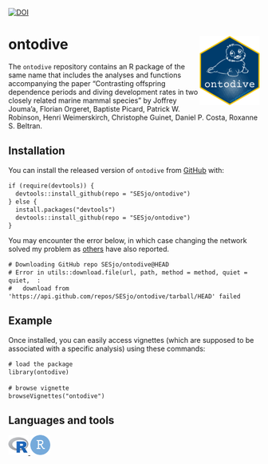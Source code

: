 <!-- README.md is generated from README.Rmd. Please edit that file -->
<!-- badges: start -->


[![DOI](https://zenodo.org/badge/624635607.svg)](https://zenodo.org/badge/latestdoi/624635607)


<!-- badges: end -->

# ontodive <img src="man/figures/logo.png" align="right" width="120"/>

The `ontodive` repository contains an R package of the same name that
includes the analyses and functions accompanying the paper “Contrasting
offspring dependence periods and diving development rates in two closely
related marine mammal species” by Joffrey Jouma’a, Florian Orgeret,
Baptiste Picard, Patrick W. Robinson, Henri Weimerskirch, Christophe
Guinet, Daniel P. Costa, Roxanne S. Beltran.

## Installation

You can install the released version of `ontodive` from
[GitHub](https://github.com/) with:

    if (require(devtools)) {
      devtools::install_github(repo = "SESjo/ontodive")
    } else {
      install.packages("devtools")
      devtools::install_github(repo = "SESjo/ontodive")
    }

You may encounter the error below, in which case changing the network
solved my problem as
[others](https://community.rstudio.com/t/problem-installing-packages-from-github/158679)
have also reported.

    # Downloading GitHub repo SESjo/ontodive@HEAD
    # Error in utils::download.file(url, path, method = method, quiet = quiet,  :
    #   download from 'https://api.github.com/repos/SESjo/ontodive/tarball/HEAD' failed

## Example

Once installed, you can easily access vignettes (which are supposed to
be associated with a specific analysis) using these commands:

    # load the package
    library(ontodive)

    # browse vignette
    browseVignettes("ontodive")

## Languages and tools

<p align="left">

<a href="https://cran.r-project.org/" target="_blank" rel="noreferrer" class="external-link">
<img src="https://raw.githubusercontent.com/devicons/devicon/master/icons/r/r-original.svg" width="40" height="40"/></a><a href="https://posit.co/products/open-source/rstudio/" target="_blank" rel="noreferrer" class="external-link">
<img src="https://raw.githubusercontent.com/devicons/devicon/master/icons/rstudio/rstudio-original.svg" alt="docker" width="40" height="40"/></a>

</p>
